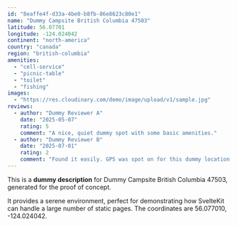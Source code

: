 ```yaml
---
id: "8eaffe4f-d33a-4be0-b8fb-86e8623c80e1"
name: "Dummy Campsite British Columbia 47503"
latitude: 56.07701
longitude: -124.024042
continent: "north-america"
country: "canada"
region: "british-columbia"
amenities:
  - "cell-service"
  - "picnic-table"
  - "toilet"
  - "fishing"
images:
  - "https://res.cloudinary.com/demo/image/upload/v1/sample.jpg"
reviews:
  - author: "Dummy Reviewer A"
    date: "2025-05-07"
    rating: 5
    comment: "A nice, quiet dummy spot with some basic amenities."
  - author: "Dummy Reviewer B"
    date: "2025-07-01"
    rating: 2
    comment: "Found it easily. GPS was spot on for this dummy location."
---
```


This is a **dummy description** for Dummy Campsite British Columbia 47503, generated for the proof of concept.

It provides a serene environment, perfect for demonstrating how SvelteKit can handle a large number of static pages. The coordinates are 56.077010, -124.024042.
